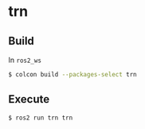 # trn

## Build
In `ros2_ws`
```bash
$ colcon build --packages-select trn
```

## Execute
```
$ ros2 run trn trn
```
